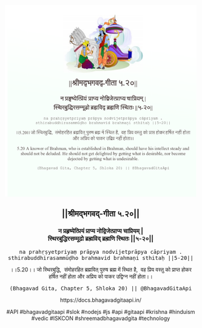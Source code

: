 <img src="../../asset/BG_5_20.png"/>
<center><h2>||श्रीमद्‍भगवद्‍-गीता ५.२०||</h2>
<h3>न प्रहृष्येत्प्रियं प्राप्य नोद्विजेत्प्राप्य चाप्रियम् |<br/>स्थिरबुद्धिरसम्मूढो ब्रह्मविद् ब्रह्मणि स्थितः ||५-२०||</h3>
<pre>na prahṛṣyetpriyaṃ prāpya nodvijetprāpya cāpriyam .<br/>sthirabuddhirasammūḍho brahmavid brahmaṇi sthitaḥ ||5-20||</pre>
<p>।।5.20।। जो स्थिरबुद्धि,  संमोहरहित ब्रह्मवित् पुरुष ब्रह्म में स्थित है,  वह प्रिय वस्तु को प्राप्त होकर हर्षित नहीं होता और अप्रिय को पाकर उद्विग्न नहीं होता।।</p>
<pre>(Bhagavad Gita, Chapter 5, Shloka 20) || @BhagavadGitaApi</pre><p>https://docs.bhagavadgitaapi.in/</p><p>#API #bhagavadgitaapi #slok #nodejs #js #api #gitaapi #krishna #hinduism #vedic #ISKCON #shreemadbhagavadgita #technology</p></center>